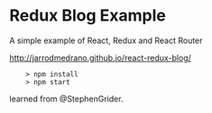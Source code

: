 # Redux Blog Example

A simple example of React, Redux and React Router

http://jarrodmedrano.github.io/react-redux-blog/

```
	> npm install
	> npm start
```

learned from @StephenGrider.